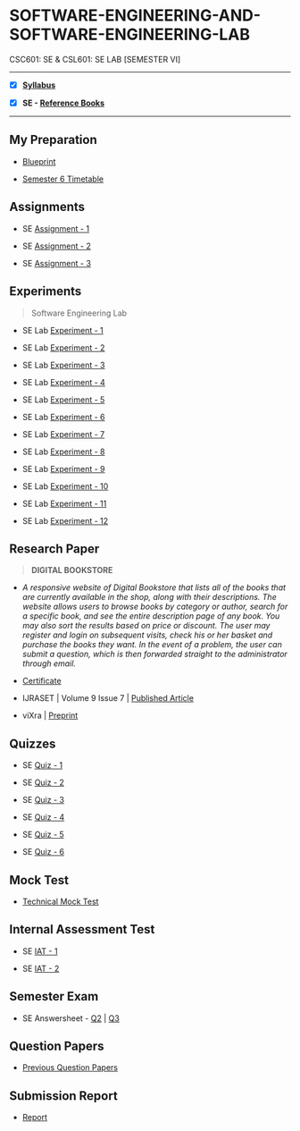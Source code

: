 # SOFTWARE-ENGINEERING-AND-SOFTWARE-ENGINEERING-LAB
 CSC601: SE & CSL601: SE LAB [SEMESTER VI]

---
 
 - [X] **[Syllabus](https://github.com/Amey-Thakur/SOFTWARE-ENGINEERING-AND-SOFTWARE-ENGINEERING-LAB/blob/main/Syllabus/TE%20BE%20Comp%20Engg%20CBCGS%20Syllabus.pdf)**
 
 - [X] **SE - [Reference Books](https://github.com/Amey-Thakur/SOFTWARE-ENGINEERING-AND-SOFTWARE-ENGINEERING-LAB/tree/main/Reference%20Books)**

---

## My Preparation
 
 - [Blueprint](https://github.com/Amey-Thakur/SOFTWARE-ENGINEERING-AND-SOFTWARE-ENGINEERING-LAB/blob/main/Blueprint%20(SE).png)
 
 - [Semester 6 Timetable](https://github.com/Amey-Thakur/SOFTWARE-ENGINEERING-AND-SOFTWARE-ENGINEERING-LAB/blob/main/SEMESTER%20VI.jpeg)


## Assignments
 
 - SE [Assignment - 1](https://github.com/Amey-Thakur/SOFTWARE-ENGINEERING-AND-SOFTWARE-ENGINEERING-LAB/blob/main/Assignments/Amey_B-50_SE_Assignment-1.pdf)
 
 - SE [Assignment - 2](https://github.com/Amey-Thakur/SOFTWARE-ENGINEERING-AND-SOFTWARE-ENGINEERING-LAB/blob/main/Assignments/Amey_B-50_SE_Assignment-2.pdf)
 
 - SE [Assignment - 3](https://github.com/Amey-Thakur/SOFTWARE-ENGINEERING-AND-SOFTWARE-ENGINEERING-LAB/blob/main/Assignments/Amey_B-50_SE_Assignment-3.pdf)


## Experiments
 
 >Software Engineering Lab

 - SE Lab [Experiment - 1](https://github.com/Amey-Thakur/SOFTWARE-ENGINEERING-AND-SOFTWARE-ENGINEERING-LAB/blob/main/Experiments/Amey_B-50_Software_Engineering_Lab_Experiment-1.pdf)
 
 - SE Lab [Experiment - 2](https://github.com/Amey-Thakur/SOFTWARE-ENGINEERING-AND-SOFTWARE-ENGINEERING-LAB/blob/main/Experiments/Amey_B-50_Software_Engineering_Lab_Experiment-2.pdf)
 
 - SE Lab [Experiment - 3](https://github.com/Amey-Thakur/SOFTWARE-ENGINEERING-AND-SOFTWARE-ENGINEERING-LAB/blob/main/Experiments/Amey_B-50_Software_Engineering_Lab_Experiment-3.pdf)
 
 - SE Lab [Experiment - 4](https://github.com/Amey-Thakur/SOFTWARE-ENGINEERING-AND-SOFTWARE-ENGINEERING-LAB/blob/main/Experiments/Amey_B-50_Software_Engineering_Lab_Experiment-4.pdf)
 
 - SE Lab [Experiment - 5](https://github.com/Amey-Thakur/SOFTWARE-ENGINEERING-AND-SOFTWARE-ENGINEERING-LAB/blob/main/Experiments/Amey_B-50_Software_Engineering_Lab_Experiment-5.pdf)
 
 - SE Lab [Experiment - 6](https://github.com/Amey-Thakur/SOFTWARE-ENGINEERING-AND-SOFTWARE-ENGINEERING-LAB/blob/main/Experiments/Amey_B-50_Software_Engineering_Lab_Experiment-6.pdf)
 
 - SE Lab [Experiment - 7](https://github.com/Amey-Thakur/SOFTWARE-ENGINEERING-AND-SOFTWARE-ENGINEERING-LAB/blob/main/Experiments/Amey_B-50_Software_Engineering_Lab_Experiment-7.pdf)
 
 - SE Lab [Experiment - 8](https://github.com/Amey-Thakur/SOFTWARE-ENGINEERING-AND-SOFTWARE-ENGINEERING-LAB/blob/main/Experiments/Amey_B-50_Software_Engineering_Lab_Experiment-8.pdf)
 
 - SE Lab [Experiment - 9](https://github.com/Amey-Thakur/SOFTWARE-ENGINEERING-AND-SOFTWARE-ENGINEERING-LAB/blob/main/Experiments/Amey_B-50_Software_Engineering_Lab_Experiment-9.pdf)
 
 - SE Lab [Experiment - 10](https://github.com/Amey-Thakur/SOFTWARE-ENGINEERING-AND-SOFTWARE-ENGINEERING-LAB/blob/main/Experiments/Amey_B-50_Software_Engineering_Lab_Experiment-10.pdf)
 
 - SE Lab [Experiment - 11](https://github.com/Amey-Thakur/SOFTWARE-ENGINEERING-AND-SOFTWARE-ENGINEERING-LAB/blob/main/Experiments/Amey_B-50_Software_Engineering_Lab_Experiment-11.pdf)
 
 - SE Lab [Experiment - 12](https://github.com/Amey-Thakur/SOFTWARE-ENGINEERING-AND-SOFTWARE-ENGINEERING-LAB/blob/main/Experiments/Amey_B-50_Software_Engineering_Lab_Experiment-12.pdf)


## Research Paper
 
 >**DIGITAL BOOKSTORE**

 - _A responsive website of Digital Bookstore that lists all of the books that are currently available in the shop, along with their descriptions. The website allows users to browse books by category or author, search for a specific book, and see the entire description page of any book. You may also sort the results based on price or discount. The user may register and login on subsequent visits, check his or her basket and purchase the books they want. In the event of a problem, the user can submit a question, which is then forwarded straight to the administrator through email._

 - [Certificate](https://github.com/Amey-Thakur/ACHIEVEMENTS/blob/main/Research%20Papers/Digital%20Bookstore/IJRASET36609%20-%20Digital%20Bookstore.pdf)
 
 - IJRASET | Volume 9 Issue 7 | [Published Article](https://doi.org/10.22214/ijraset.2021.36609) 
 
 - viXra | [Preprint](https://vixra.org/abs/2108.0142)


## Quizzes
 
 - SE [Quiz - 1](https://github.com/Amey-Thakur/SOFTWARE-ENGINEERING-AND-SOFTWARE-ENGINEERING-LAB/blob/main/Quizzes/SE%20Quiz%201%20-%20Chapter%20No%201_TE_B_FH%202021.pdf)
 
 - SE [Quiz - 2](https://github.com/Amey-Thakur/SOFTWARE-ENGINEERING-AND-SOFTWARE-ENGINEERING-LAB/blob/main/Quizzes/SE%20Quiz%202%20-%20Chapter%20No%202_TE_B_FH%202021.pdf)
 
 - SE [Quiz - 3](https://github.com/Amey-Thakur/SOFTWARE-ENGINEERING-AND-SOFTWARE-ENGINEERING-LAB/blob/main/Quizzes/SE%20Quiz%203%20-%20Chapter%20No%203_TE_B_FH%202021.pdf)
 
 
 - SE [Quiz - 4](https://github.com/Amey-Thakur/SOFTWARE-ENGINEERING-AND-SOFTWARE-ENGINEERING-LAB/blob/main/Quizzes/SE%20Quiz%204%20-%20Chapter%20No%204_TE_B_FH%202021.pdf)
 
 - SE [Quiz - 5](https://github.com/Amey-Thakur/SOFTWARE-ENGINEERING-AND-SOFTWARE-ENGINEERING-LAB/blob/main/Quizzes/SE%20Quiz%205%20-%20Chapter%20No%205_TE_B_FH%202021.pdf)
 
 - SE [Quiz - 6](https://github.com/Amey-Thakur/SOFTWARE-ENGINEERING-AND-SOFTWARE-ENGINEERING-LAB/blob/main/Quizzes/SE%20Quiz%206%20-%20Chapter%20No%206_TE_B_FH%202021.pdf)


## Mock Test
 
 - [Technical Mock Test](https://github.com/Amey-Thakur/SOFTWARE-ENGINEERING-AND-SOFTWARE-ENGINEERING-LAB/blob/main/Technical%20Mock%20Test-%20For%20Terna%20Engineering%20College%20by%20Campus%20Corners!.pdf)


## Internal Assessment Test
 
 - SE [IAT - 1](https://github.com/Amey-Thakur/SOFTWARE-ENGINEERING-AND-SOFTWARE-ENGINEERING-LAB/blob/main/Internal%20Assessment%20Test/Amey_B-50_SE_IAT-1.pdf)
 
 - SE [IAT - 2](https://github.com/Amey-Thakur/SOFTWARE-ENGINEERING-AND-SOFTWARE-ENGINEERING-LAB/blob/main/Internal%20Assessment%20Test/AMEY_B-50_SE_IAT-2.pdf)


## Semester Exam
 
 - SE Answersheet - [Q2](https://github.com/Amey-Thakur/SOFTWARE-ENGINEERING-AND-SOFTWARE-ENGINEERING-LAB/blob/main/Semester%20Exam/Q2_61021145_SE.pdf) | [Q3](https://github.com/Amey-Thakur/SOFTWARE-ENGINEERING-AND-SOFTWARE-ENGINEERING-LAB/blob/main/Semester%20Exam/Q3_61021145_SE.pdf)


## Question Papers
 
 - [Previous Question Papers](https://github.com/Amey-Thakur/SOFTWARE-ENGINEERING-AND-SOFTWARE-ENGINEERING-LAB/tree/main/Question%20Papers)


## Submission Report
 
 - [Report](https://github.com/Amey-Thakur/SOFTWARE-ENGINEERING-AND-SOFTWARE-ENGINEERING-LAB/blob/main/Submission%20Report/Amey_B-50_SE_Term_Work_Submission_Report.pdf)
